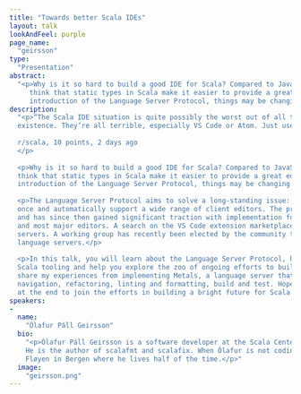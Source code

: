 ```yaml
---
title: "Towards better Scala IDEs"
layout: talk
lookAndFeel: purple
page_name:
  "geirsson"
type:
  "Presentation"
abstract:
  "<p>Why is it so hard to build a good IDE for Scala? Compared to JavaScript or Clojure, one would 
     think that static types in Scala make it easier to provide a great editor experience. With the 
     introduction of the Language Server Protocol, things may be changing for the better.</p>"
description:
  "<p>“The Scala IDE situation is quite possibly the worst out of all the industrial languages in 
  existence. They’re all terrible, especially VS Code or Atom. Just use IntelliJ and hope for the best.”<br/>
      
  r/scala, 10 points, 2 days ago
  </p>
    
  <p>Why is it so hard to build a good IDE for Scala? Compared to JavaScript or Clojure, one would 
  think that static types in Scala make it easier to provide a great editor experience. With the 
  introduction of the Language Server Protocol, things may be changing for the better.</p>
  
  <p>The Language Server Protocol aims to solve a long-standing issue: implement a “language server” 
  once and automatically support a wide range of client editors. The protocol was published in 2016 
  and has since then gained significant traction with implementation for over 26 programming languages 
  and most major editors. A search on the VS Code extension marketplace yields 5 (!) hits for Scala language 
  servers. A working group has recently been elected by the community to consolidate efforts around Scala 
  language servers.</p>
      
  <p>In this talk, you will learn about the Language Server Protocol, how it’s impacting the future of 
  Scala tooling and help you explore the zoo of ongoing efforts to build Scala language servers. I will 
  share my experiences from implementing Metals, a language server that supports completions, code 
  navigation, refactoring, linting and formatting, build and test. Hopefully, you will become inspired 
  at the end to join the efforts in building a bright future for Scala tooling.</p>"
speakers:
-
  name:
    "Ólafur Páll Geirsson"
  bio:
    "<p>Ólafur Páll Geirsson is a software developer at the Scala Center where he works on developer tools. 
    He is the author of scalafmt and scalafix. When Ólafur is not coding, he likes to bike up mountain 
    Fløyen in Bergen where he lives half of the time.</p>"
  image:
    "geirsson.png"
---
```

